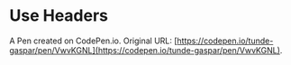 # Use Headers

A Pen created on CodePen.io. Original URL: [https://codepen.io/tunde-gaspar/pen/VwvKGNL](https://codepen.io/tunde-gaspar/pen/VwvKGNL).


